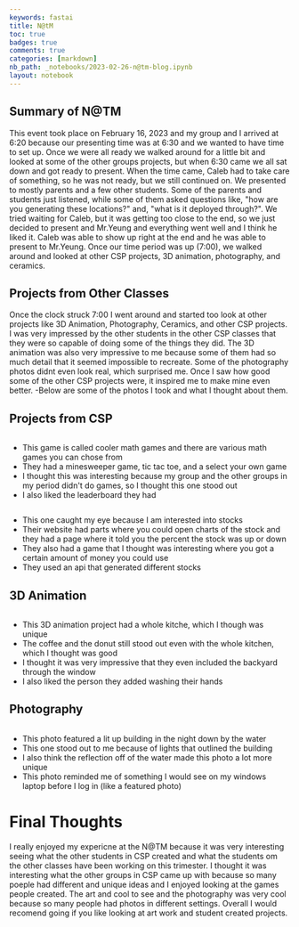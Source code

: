 ```yaml
---
keywords: fastai
title: N@tM
toc: true 
badges: true
comments: true
categories: [markdown]
nb_path: _notebooks/2023-02-26-n@tm-blog.ipynb
layout: notebook
---
```


<!--
#################################################
### THIS FILE WAS AUTOGENERATED! DO NOT EDIT! ###
#################################################
# file to edit: _notebooks/2023-02-26-n@tm-blog.ipynb
-->

<div class="container" id="notebook-container">
        
<div class="cell border-box-sizing text_cell rendered"><div class="inner_cell">
<div class="text_cell_render border-box-sizing rendered_html">
<h2 id="Summary-of-N@TM">Summary of N@TM<a class="anchor-link" href="#Summary-of-N@TM"> </a></h2><p>This event took place on February 16, 2023 and my group and I arrived at 6:20 because our presenting time was at 6:30 and we wanted to have time to set up. Once we were all ready we walked around for a little bit and looked at some of the other groups projects, but when 6:30 came we all sat down and got ready to present. When the time came, Caleb had to take care of something, so he was not ready, but we still continued on. We presented to mostly parents and a few other students. Some of the parents and students just listened, while some of them asked questions like, "how are you generating these locations?" and, "what is it deployed through?". We tried waiting for Caleb, but it was getting too close to the end, so we just decided to present and Mr.Yeung and everything went well and I think he liked it. Caleb was able to show up right at the end and he was able to present to Mr.Yeung. Once our time period was up (7:00), we walked around and looked at other CSP projects, 3D animation, photography, and ceramics.</p>

</div>
</div>
</div>
<div class="cell border-box-sizing text_cell rendered"><div class="inner_cell">
<div class="text_cell_render border-box-sizing rendered_html">
<h2 id="Projects-from-Other-Classes">Projects from Other Classes<a class="anchor-link" href="#Projects-from-Other-Classes"> </a></h2><p>Once the clock struck 7:00 I went around and started too look at other projects like 3D Animation, Photography, Ceramics, and other CSP projects. I was very impressed by the other students in the other CSP classes that they were so capable of doing some of the things they did. The 3D animation was also very impressive to me because some of them had so much detail that it seemed impossible to recreate. Some of the photography photos didnt even look real, which surprised me. Once I saw how good some of the other CSP projects were, it inspired me to make mine even better.
-Below are some of the photos I took and what I thought about them.</p>

</div>
</div>
</div>
<div class="cell border-box-sizing text_cell rendered"><div class="inner_cell">
<div class="text_cell_render border-box-sizing rendered_html">
<h2 id="Projects-from-CSP">Projects from CSP<a class="anchor-link" href="#Projects-from-CSP"> </a></h2>
</div>
</div>
</div>
<div class="cell border-box-sizing text_cell rendered"><div class="inner_cell">
<div class="text_cell_render border-box-sizing rendered_html">
<p><img src="/james-fastpage/images/copied_from_nb/game.csp.png" alt=""></p>
<ul>
<li>This game is called cooler math games and there are various math games you can chose from</li>
<li>They had a minesweeper game, tic tac toe, and a select your own game</li>
<li>I thought this was interesting because my group and the other groups in my period didn't do games, so I thought this one stood out</li>
<li>I also liked the leaderboard they had</li>
</ul>

</div>
</div>
</div>
<div class="cell border-box-sizing text_cell rendered"><div class="inner_cell">
<div class="text_cell_render border-box-sizing rendered_html">
<p><img src="/james-fastpage/images/copied_from_nb/dumbtrade.png" alt=""></p>
<ul>
<li>This one caught my eye because I am interested into stocks</li>
<li>Their website had parts where you could open charts of the stock and they had a page where it told you the percent the stock was up or down</li>
<li>They also had a game that I thought was interesting where you got a certain amount of money you could use</li>
<li>They used an api that generated different stocks</li>
</ul>

</div>
</div>
</div>
<div class="cell border-box-sizing text_cell rendered"><div class="inner_cell">
<div class="text_cell_render border-box-sizing rendered_html">
<h2 id="3D-Animation">3D Animation<a class="anchor-link" href="#3D-Animation"> </a></h2>
</div>
</div>
</div>
<div class="cell border-box-sizing text_cell rendered"><div class="inner_cell">
<div class="text_cell_render border-box-sizing rendered_html">
<p><img src="/james-fastpage/images/copied_from_nb/kitchen.png" alt=""></p>
<ul>
<li>This 3D animation project had a whole kitche, which I though was unique</li>
<li>The coffee and the donut still stood out even with the whole kitchen, which I thought was good</li>
<li>I thought it was very impressive that they even included the backyard through the window</li>
<li>I also liked the person they added washing their hands </li>
</ul>

</div>
</div>
</div>
<div class="cell border-box-sizing text_cell rendered"><div class="inner_cell">
<div class="text_cell_render border-box-sizing rendered_html">
<h2 id="Photography">Photography<a class="anchor-link" href="#Photography"> </a></h2>
</div>
</div>
</div>
<div class="cell border-box-sizing text_cell rendered"><div class="inner_cell">
<div class="text_cell_render border-box-sizing rendered_html">
<p><img src="/james-fastpage/images/copied_from_nb/lithouse.png" alt=""></p>
<ul>
<li>This photo featured a lit up building in the night down by the water</li>
<li>This one stood out to me because of lights that outlined the building</li>
<li>I also think the reflection off of the water made this photo a lot more unique</li>
<li>This photo reminded me of something I would see on my windows laptop before I log in (like a featured photo)</li>
</ul>

</div>
</div>
</div>
<div class="cell border-box-sizing text_cell rendered"><div class="inner_cell">
<div class="text_cell_render border-box-sizing rendered_html">
<h1 id="Final-Thoughts">Final Thoughts<a class="anchor-link" href="#Final-Thoughts"> </a></h1><p>I really enjoyed my expericne at the N@TM because it was very interesting seeing what the other students in CSP created and what the students om the other classes have been working on this trimester. I thought it was interesting what the other groups in CSP came up with because so many poeple had different and unique ideas and I enjoyed looking at the games people created. The art and cool to see and the photography was very cool because so many people had photos in different settings. Overall I would recomend going if you like looking at art work and student created projects.</p>

</div>
</div>
</div>
</div>
 

